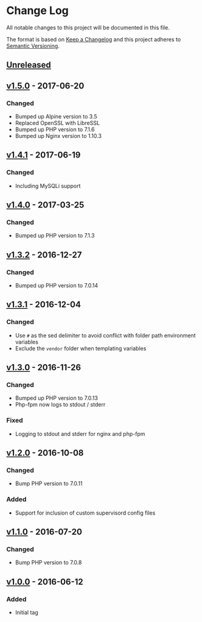 # Change Log
All notable changes to this project will be documented in this file.

The format is based on [Keep a Changelog](http://keepachangelog.com/) 
and this project adheres to [Semantic Versioning](http://semver.org/).

## [Unreleased]

## [v1.5.0] - 2017-06-20
### Changed
- Bumped up Alpine version to 3.5
- Replaced OpenSSL with LibreSSL
- Bumped up PHP version to 7.1.6
- Bumped up Nginx version to 1.10.3

## [v1.4.1] - 2017-06-19
### Changed
- Including MySQLi support

## [v1.4.0] - 2017-03-25
### Changed
- Bumped up PHP version to 7.1.3

## [v1.3.2] - 2016-12-27
### Changed
- Bumped up PHP version to 7.0.14

## [v1.3.1] - 2016-12-04
### Changed
- Use ```#``` as the sed delimiter to avoid conflict with folder path environment variables
- Exclude the ```vendor``` folder when templating variables

## [v1.3.0] - 2016-11-26
### Changed
- Bumped up PHP version to 7.0.13
- Php-fpm now logs to stdout / stderr

### Fixed
- Logging to stdout and stderr for nginx and php-fpm

## [v1.2.0] - 2016-10-08
### Changed
- Bump PHP version to 7.0.11

### Added
- Support for inclusion of custom supervisord config files

## [v1.1.0] - 2016-07-20
### Changed
- Bump PHP version to 7.0.8

## [v1.0.0] - 2016-06-12
### Added
- Initial tag

[Unreleased]: https://gitlab.com/boxedcode/alpine-nginx-php-fpm/compare/v1.5.0...master
[v1.5.0]: https://gitlab.com/boxedcode/alpine-nginx-php-fpm/compare/v1.4.1...v1.5.0
[v1.4.1]: https://gitlab.com/boxedcode/alpine-nginx-php-fpm/compare/v1.4.0...v1.4.1
[v1.4.0]: https://gitlab.com/boxedcode/alpine-nginx-php-fpm/compare/v1.3.2...v1.4.0
[v1.3.2]: https://gitlab.com/boxedcode/alpine-nginx-php-fpm/compare/v1.3.1...v1.3.2
[v1.3.1]: https://gitlab.com/boxedcode/alpine-nginx-php-fpm/compare/v1.3.0...v1.3.1
[v1.3.0]: https://gitlab.com/boxedcode/alpine-nginx-php-fpm/compare/v1.2.0...v1.3.0
[v1.2.0]: https://gitlab.com/boxedcode/alpine-nginx-php-fpm/compare/v1.1.0...v1.2.0
[v1.1.0]: https://gitlab.com/boxedcode/alpine-nginx-php-fpm/compare/v1.0.0...v1.1.0
[v1.0.0]: https://gitlab.com/boxedcode/alpine-nginx-php-fpm/tags/v1.0.0